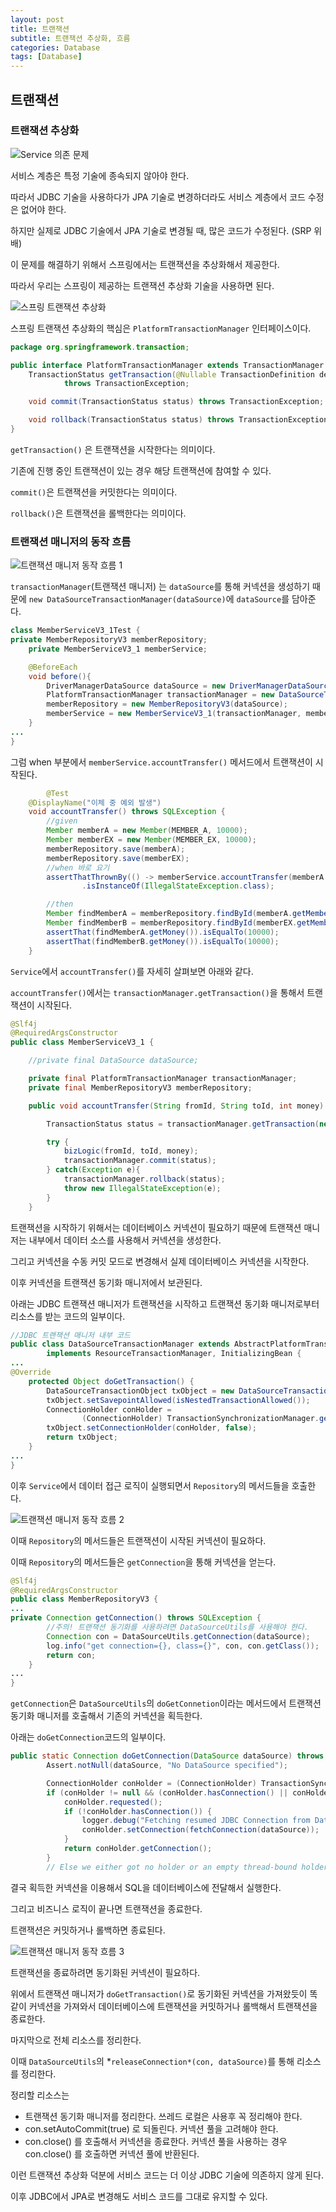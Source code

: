 ```yaml
---
layout: post
title: 트랜잭션
subtitle: 트랜잭션 추상화, 흐름
categories: Database
tags: [Database]
---
```


## 트랜잭션 

### 트랜잭션 추상화

![Service 의존 문제](https://github.com/boseungk/TIL/assets/95980754/2b2665a0-45d3-4f29-978b-387544271a4d)

서비스 계층은 특정 기술에 종속되지 않아야 한다. 

따라서 JDBC 기술을 사용하다가 JPA 기술로 변경하더라도 서비스 계층에서 코드 수정은 없어야 한다. 

하지만 실제로 JDBC 기술에서 JPA 기술로 변경될 때, 많은 코드가 수정된다. (SRP 위배)

이 문제를 해결하기 위해서 스프링에서는 트랜잭션을 추상화해서 제공한다. 

따라서 우리는 스프링이 제공하는 트랜잭션 추상화 기술을 사용하면 된다. 

![스프링 트랜잭션 추상화](https://github.com/boseungk/TIL/assets/95980754/52767a81-80ac-46a6-b392-256ffbc6a1c6)

스프링 트랜잭션 추상화의 핵심은 `PlatformTransactionManager` 인터페이스이다.

```java
package org.springframework.transaction;

public interface PlatformTransactionManager extends TransactionManager {
    TransactionStatus getTransaction(@Nullable TransactionDefinition definition)
            throws TransactionException;

    void commit(TransactionStatus status) throws TransactionException;

    void rollback(TransactionStatus status) throws TransactionException;
}
```

`getTransaction()` 은 트랜잭션을 시작한다는 의미이다. 

기존에 진행 중인 트랜잭션이 있는 경우 해당 트랜잭션에 참여할 수 있다.

`commit()`은 트랜잭션을 커밋한다는 의미이다.

`rollback()`은 트랜잭션을 롤백한다는 의미이다.

### 트랜잭션 매니저의 동작 흐름

![트랜잭션 매니저 동작 흐름 1](https://github.com/boseungk/TIL/assets/95980754/972693fe-1c0f-47ef-bd00-26f5746222eb)

`transactionManager`(트랜잭션 매니저) 는 `dataSource`를 통해 커넥션을 생성하기 때문에 `new DataSourceTransactionManager(dataSource)`에 `dataSource`를 담아준다. 

```java
class MemberServiceV3_1Test {
private MemberRepositoryV3 memberRepository;
    private MemberServiceV3_1 memberService;

    @BeforeEach
    void before(){
        DriverManagerDataSource dataSource = new DriverManagerDataSource(URL, USERNAME, PASSWORD);
        PlatformTransactionManager transactionManager = new DataSourceTransactionManager(dataSource);
        memberRepository = new MemberRepositoryV3(dataSource);
        memberService = new MemberServiceV3_1(transactionManager, memberRepository);
    }
...
}
```

그럼 when 부분에서 `memberService.accountTransfer()` 메서드에서 트랜잭션이 시작된다.

```java
		@Test
    @DisplayName("이체 중 예외 발생")
    void accountTransfer() throws SQLException {
        //given
        Member memberA = new Member(MEMBER_A, 10000);
        Member memberEX = new Member(MEMBER_EX, 10000);
        memberRepository.save(memberA);
        memberRepository.save(memberEX);
        //when 바로 요기
        assertThatThrownBy(() -> memberService.accountTransfer(memberA.getMemberId(), memberEX.getMemberId(), 2000))
                .isInstanceOf(IllegalStateException.class);

        //then
        Member findMemberA = memberRepository.findById(memberA.getMemberId());
        Member findMemberB = memberRepository.findById(memberEX.getMemberId());
        assertThat(findMemberA.getMoney()).isEqualTo(10000);
        assertThat(findMemberB.getMoney()).isEqualTo(10000);
    }
```

`Service`에서  `accountTransfer()`를 자세히 살펴보면 아래와 같다. 

`accountTransfer()`에서는 `transactionManager.getTransaction()`을 통해서 트랜잭션이 시작된다. 

```java
@Slf4j
@RequiredArgsConstructor
public class MemberServiceV3_1 {

    //private final DataSource dataSource;

    private final PlatformTransactionManager transactionManager;
    private final MemberRepositoryV3 memberRepository;

    public void accountTransfer(String fromId, String toId, int money) throws SQLException {

        TransactionStatus status = transactionManager.getTransaction(new DefaultTransactionDefinition());

        try {
            bizLogic(fromId, toId, money);
            transactionManager.commit(status);
        } catch(Exception e){
            transactionManager.rollback(status);
            throw new IllegalStateException(e);
        }
    }
```

트랜잭션을 시작하기 위해서는 데이터베이스 커넥션이 필요하기 때문에 트랜잭션 매니저는 내부에서 데이터 소스를 사용해서 커넥션을 생성한다. 

그리고 커넥션을 수동 커밋 모드로 변경해서 실제 데이터베이스 커넥션을 시작한다.

이후 커넥션을 트랜잭션 동기화 매니저에서 보관된다. 

아래는 JDBC 트랜잭션 매니저가 트랜잭션을 시작하고 트랜잭션 동기화 매니저로부터 리소스를 받는 코드의 일부이다. 

```java
//JDBC 트랜잭션 매니저 내부 코드
public class DataSourceTransactionManager extends AbstractPlatformTransactionManager
		implements ResourceTransactionManager, InitializingBean {
...
@Override
	protected Object doGetTransaction() {
		DataSourceTransactionObject txObject = new DataSourceTransactionObject();
		txObject.setSavepointAllowed(isNestedTransactionAllowed());
		ConnectionHolder conHolder =
				(ConnectionHolder) TransactionSynchronizationManager.getResource(obtainDataSource());
		txObject.setConnectionHolder(conHolder, false);
		return txObject;
	}
...
}
```

이후 `Service`에서 데이터 접근 로직이 실행되면서 `Repository`의 메서드들을 호출한다.

![트랜잭션 매니저 동작 흐름 2](https://github.com/boseungk/TIL/assets/95980754/36e77edc-f637-406b-b177-fdcb349ddacd)

이때 `Repository`의 메서드들은 트랜잭션이 시작된 커넥션이 필요하다. 

이때 `Repository`의 메서드들은 `getConnection`을 통해 커넥션을 얻는다.

```java
@Slf4j
@RequiredArgsConstructor
public class MemberRepositoryV3 {
...
private Connection getConnection() throws SQLException {
        //주의! 트랜잭션 동기화를 사용하려면 DataSourceUtils를 사용해야 한다.
        Connection con = DataSourceUtils.getConnection(dataSource);
        log.info("get connection={}, class={}", con, con.getClass());
        return con;
    }
...
}
```

`getConnection`은 `DataSourceUtils`의 `doGetConnetion`이라는 메서드에서 트랜잭션 동기화 매니저를 호출해서 기존의 커넥션을 획득한다.

아래는 `doGetConnection`코드의 일부이다.

```java
public static Connection doGetConnection(DataSource dataSource) throws SQLException {
		Assert.notNull(dataSource, "No DataSource specified");

		ConnectionHolder conHolder = (ConnectionHolder) TransactionSynchronizationManager.getResource(dataSource);
		if (conHolder != null && (conHolder.hasConnection() || conHolder.isSynchronizedWithTransaction())) {
			conHolder.requested();
			if (!conHolder.hasConnection()) {
				logger.debug("Fetching resumed JDBC Connection from DataSource");
				conHolder.setConnection(fetchConnection(dataSource));
			}
			return conHolder.getConnection();
		}
		// Else we either got no holder or an empty thread-bound holder here.
```

결국 획득한 커넥션을 이용해서 SQL을 데이터베이스에 전달해서 실행한다.

그리고 비즈니스 로직이 끝나면 트랜잭션을 종료한다.

트랜잭션은 커밋하거나 롤백하면 종료된다.

![트랜잭션 매니저 동작 흐름 3](https://github.com/boseungk/TIL/assets/95980754/26f856ba-862b-47dd-a06c-9f23d7ca8b17)

트랜잭션을 종료하려면 동기화된 커넥션이 필요하다. 

위에서 트랜잭션 매니저가 `doGetTransaction()`로 동기화된 커넥션을 가져왔듯이 똑같이 커넥션을 가져와서 데이터베이스에 트랜잭션을 커밋하거나 롤백해서 트랜잭션을 종료한다.

마지막으로 전체 리소스를 정리한다.

이때 `````DataSourceUtils`````의 *`releaseConnection*(con, dataSource)`를 통해 리소스를 정리한다.

정리할 리소스는 

- 트랜잭션 동기화 매니저를 정리한다. 쓰레드 로컬은 사용후 꼭 정리해야 한다.
- con.setAutoCommit(true) 로 되돌린다. 커넥션 풀을 고려해야 한다.
- con.close() 를 호출해서 커넥션을 종료한다. 커넥션 풀을 사용하는 경우 con.close() 를
호출하면 커넥션 풀에 반환된다.

이런 트랜잭션 추상화 덕분에 서비스 코드는 더 이상 JDBC 기술에 의존하지 않게 된다.

이후 JDBC에서 JPA로 변경해도 서비스 코드를 그대로 유지할 수 있다.